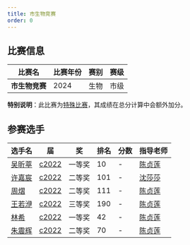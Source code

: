 ```yaml
---
title: 市生物竞赛
order: 0
---
```

## 比赛信息
| 比赛名 | 比赛年份 | 赛别 | 赛级 |
| ---- | ---- | ---- | ---- |
| **市生物竞赛** | 2024 | 生物 | 市级 |

**特别说明**：此比赛为[特殊比赛](/share/特殊比赛.html)，其成绩在总分计算中会额外加分。

## 参赛选手
| 选手名 | 届 | 奖 | 排名 | 分数 | 指导老师 |
| ---- | ---- | ---- | ---- | ---- | ---- |
| [吴昕葶](/players/c2022/吴昕葶.md) | [c2022](/players/c2022/) | 一等奖 | 10 | - | [陈贞莲](/teachers/陈贞莲.html) |
| [许嘉宸](/players/c2022/许嘉宸.md) | [c2022](/players/c2022/) | 二等奖 | 101 | - | [沈莎莎](/teachers/沈莎莎.html) |
| [周熠](/players/c2022/周熠.md) | [c2022](/players/c2022/) | 二等奖 | 111 | - | [陈贞莲](/teachers/陈贞莲.html) |
| [王若洢](/players/c2022/王若洢.md) | [c2022](/players/c2022/) | 三等奖 | 190 | - | [陈贞莲](/teachers/陈贞莲.html) |
| [林希](/players/c2022/林希.md) | [c2022](/players/c2022/) | 一等奖 | 42 | - | [陈贞莲](/teachers/陈贞莲.html) |
| [朱震辉](/players/c2022/朱震辉.md) | [c2022](/players/c2022/) | 二等奖 | 70 | - | [陈贞莲](/teachers/陈贞莲.html) |
